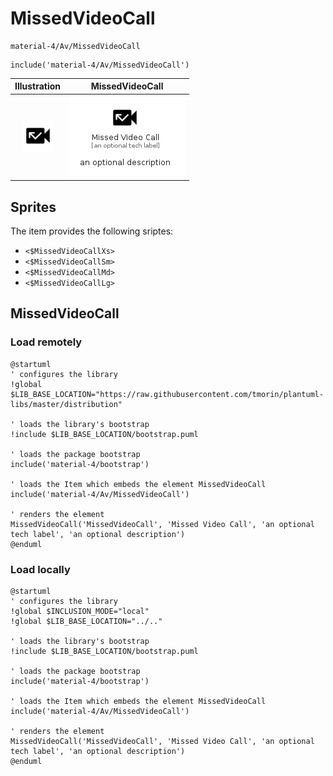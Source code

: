 # MissedVideoCall


```text
material-4/Av/MissedVideoCall
```

```text
include('material-4/Av/MissedVideoCall')
```



| Illustration | MissedVideoCall |
| :---: | :---: |
| ![illustration for Illustration](../../material-4/Av/MissedVideoCall.png) | ![illustration for MissedVideoCall](../../material-4/Av/MissedVideoCall.Local.png) |



## Sprites
The item provides the following sriptes:

- `<$MissedVideoCallXs>`
- `<$MissedVideoCallSm>`
- `<$MissedVideoCallMd>`
- `<$MissedVideoCallLg>`





## MissedVideoCall

### Load remotely
```plantuml
@startuml
' configures the library
!global $LIB_BASE_LOCATION="https://raw.githubusercontent.com/tmorin/plantuml-libs/master/distribution"

' loads the library's bootstrap
!include $LIB_BASE_LOCATION/bootstrap.puml

' loads the package bootstrap
include('material-4/bootstrap')

' loads the Item which embeds the element MissedVideoCall
include('material-4/Av/MissedVideoCall')

' renders the element
MissedVideoCall('MissedVideoCall', 'Missed Video Call', 'an optional tech label', 'an optional description')
@enduml
```

### Load locally
```plantuml
@startuml
' configures the library
!global $INCLUSION_MODE="local"
!global $LIB_BASE_LOCATION="../.."

' loads the library's bootstrap
!include $LIB_BASE_LOCATION/bootstrap.puml

' loads the package bootstrap
include('material-4/bootstrap')

' loads the Item which embeds the element MissedVideoCall
include('material-4/Av/MissedVideoCall')

' renders the element
MissedVideoCall('MissedVideoCall', 'Missed Video Call', 'an optional tech label', 'an optional description')
@enduml
```


